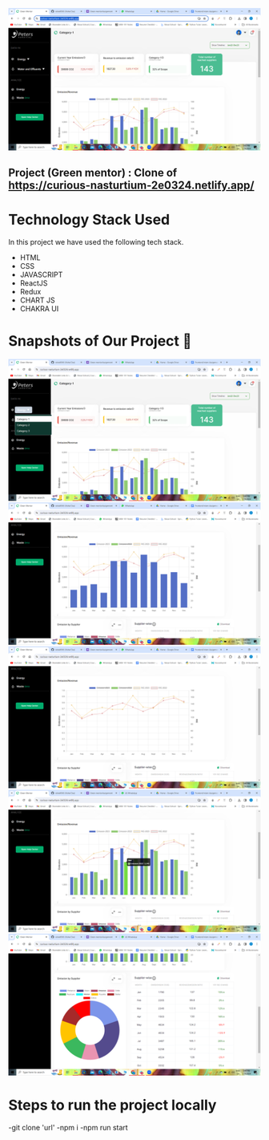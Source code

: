 ![imagelink](static/1.png)



## Project (Green mentor) : Clone of https://curious-nasturtium-2e0324.netlify.app/



# Technology Stack Used

In this project we have used the following tech stack.

- HTML
- CSS
- JAVASCRIPT
- ReactJS
- Redux
- CHART JS
- CHAKRA UI






# Snapshots of Our Project 📸



![LandingPage](static/2.png)
![LandingPage](static/3.png)
![LandingPage](static/4.png)
![LandingPage](static/5.png)
![LandingPage](static/6.png)




# Steps to run the project locally

-git clone 'url'
-npm i
-npm run start


